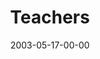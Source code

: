 ---
layout: message
category: message
series: "Supermodels"
title: "Teachers"
date: 2003-05-17-00-00
message_id: 223
---